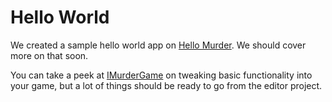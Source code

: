 # Hello World

We created a sample hello world app on [Hello Murder](https://github.com/isadorasophia/hellomurder). We should cover more on that soon. 

You can take a peek at [IMurderGame](../Murder/IMurderGame.html) on tweaking basic functionality into your game, but a lot of things should be ready to go from the editor project.
